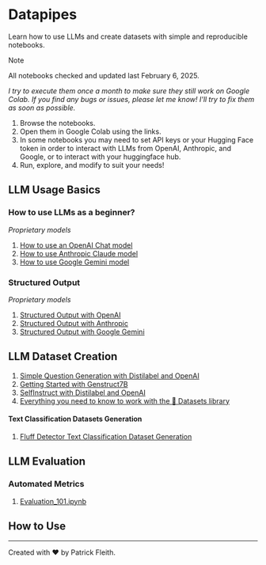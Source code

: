 # Datapipes
Learn how to use LLMs and create datasets with simple and reproducible notebooks.

> [!NOTE]
> All notebooks checked and updated last February 6, 2025.

*I try to execute them once a month to make sure they still work on Google Colab. If you find any bugs or issues, please let me know! I'll try to fix them as soon as possible.*

1. Browse the notebooks.
2. Open them in Google Colab using the links.
3. In some notebooks you may need to set API keys or your Hugging Face token in order to interact with LLMs from OpenAI, Anthropic, and Google, or to interact with your huggingface hub.
4. Run, explore, and modify to suit your needs!

## LLM Usage Basics

### How to use LLMs as a beginner?
*Proprietary models*
1. [How to use an OpenAI Chat model](https://colab.research.google.com/github/patrickfleith/datapipes/blob/main/notebooks/How_to_use_an_OpenAI_Chat_model.ipynb)
2. [How to use Anthropic Claude model](https://colab.research.google.com/github/patrickfleith/datapipes/blob/main/notebooks/How_to_use_Anthropic_Claude_model.ipynb)
3. [How to use Google Gemini model](https://colab.research.google.com/github/patrickfleith/datapipes/blob/main/notebooks/How_to_use_Google_Gemini_model.ipynb)

### Structured Output
*Proprietary models*
1. [Structured Output with OpenAI](https://colab.research.google.com/github/patrickfleith/datapipes/blob/main/notebooks/Structured_Output_with_OpenAI.ipynb)
2. [Structured Output with Anthropic](https://colab.research.google.com/github/patrickfleith/datapipes/blob/main/notebooks/Structured_Output_with_Anthropic.ipynb)
3. [Structured Output with Google Gemini](https://colab.research.google.com/github/patrickfleith/datapipes/blob/main/notebooks/Structured_Output_with_Google_Gemini.ipynb)

## LLM Dataset Creation
1. [Simple Question Generation with Distilabel and OpenAI](https://colab.research.google.com/github/patrickfleith/datapipes/blob/main/notebooks/Simple_Question_Generation_Distilabel_OpenAI.ipynb)
2. [Getting Started with Genstruct7B](https://colab.research.google.com/github/patrickfleith/datapipes/blob/main/notebooks/Getting_Started_with_Genstruct7B.ipynb)
3. [SelfInstruct with Distilabel and OpenAI](https://colab.research.google.com/github/patrickfleith/datapipes/blob/main/notebooks/SelfInstruct_with_Distilabel_and_OpenAI.ipynb)
4. [Everything you need to know to work with the 🤗 Datasets library](https://colab.research.google.com/github/patrickfleith/datapipes/blob/main/notebooks/Everything_you_need_to_know_to_work_with_the_🤗_Datasets_library.ipynb)

#### Text Classification Datasets Generation
1. [Fluff Detector Text Classification Dataset Generation](https://colab.research.google.com/github/patrickfleith/datapipes/blob/main/notebooks/Fluff_Detector_1_Text_Classification_Dataset_Generation.ipynb)

## LLM Evaluation
### Automated Metrics

1. [Evaluation_101.ipynb](https://colab.research.google.com/github/patrickfleith/datapipes/blob/main/notebooks/Evaluation_101.ipynb)

## How to Use

---
Created with ❤️ by Patrick Fleith.